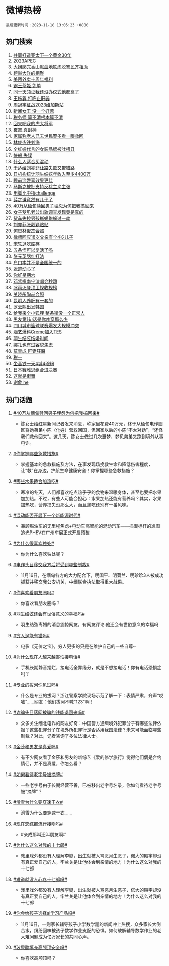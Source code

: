 # 微博热榜

`最后更新时间：2023-11-18 13:05:23 +0800`

## 热门搜索

1. [共同打造亚太下一个黄金30年](https://m.weibo.cn/search?containerid=100103type%3D1%26t%3D10%26q%3D%23%E5%85%B1%E5%90%8C%E6%89%93%E9%80%A0%E4%BA%9A%E5%A4%AA%E4%B8%8B%E4%B8%80%E4%B8%AA%E9%BB%84%E9%87%9130%E5%B9%B4%23&stream_entry_id=51&isnewpage=1&extparam=seat%3D1%26dgr%3D0%26cate%3D10103%26filter_type%3Drealtimehot%26pos%3D0%26q%3D%2523%25E5%2585%25B1%25E5%2590%258C%25E6%2589%2593%25E9%2580%25A0%25E4%25BA%259A%25E5%25A4%25AA%25E4%25B8%258B%25E4%25B8%2580%25E4%25B8%25AA%25E9%25BB%2584%25E9%2587%259130%25E5%25B9%25B4%2523%26c_type%3D51%26stream_entry_id%3D51%26display_time%3D1700283922%26pre_seqid%3D1700283922255011444167)
1. [2023APEC](https://m.weibo.cn/search?containerid=100103type%3D1%26t%3D10%26q%3D%232023APEC%23&stream_entry_id=31&isnewpage=1&extparam=seat%3D1%26stream_entry_id%3D31%26pos%3D0%26dgr%3D0%26c_type%3D31%26flag%3D0%26realpos%3D1%26filter_type%3Drealtimehot%26lcate%3D5001%26q%3D%25232023APEC%2523%26band_rank%3D1%26cate%3D5001%26display_time%3D1700283922%26pre_seqid%3D1700283922255011444167)
1. [大姐爬完香山献血地铁虚脱警民齐相助](https://m.weibo.cn/search?containerid=100103type%3D1%26t%3D10%26q%3D%23%E5%A4%A7%E5%A7%90%E7%88%AC%E5%AE%8C%E9%A6%99%E5%B1%B1%E7%8C%AE%E8%A1%80%E5%9C%B0%E9%93%81%E8%99%9A%E8%84%B1%E8%AD%A6%E6%B0%91%E9%BD%90%E7%9B%B8%E5%8A%A9%23&stream_entry_id=31&isnewpage=1&extparam=seat%3D1%26stream_entry_id%3D31%26pos%3D1%26dgr%3D0%26c_type%3D31%26flag%3D32768%26realpos%3D2%26filter_type%3Drealtimehot%26lcate%3D5001%26q%3D%2523%25E5%25A4%25A7%25E5%25A7%2590%25E7%2588%25AC%25E5%25AE%258C%25E9%25A6%2599%25E5%25B1%25B1%25E7%258C%25AE%25E8%25A1%2580%25E5%259C%25B0%25E9%2593%2581%25E8%2599%259A%25E8%2584%25B1%25E8%25AD%25A6%25E6%25B0%2591%25E9%25BD%2590%25E7%259B%25B8%25E5%258A%25A9%2523%26band_rank%3D2%26cate%3D5001%26display_time%3D1700283922%26pre_seqid%3D1700283922255011444167)
1. [跨越大洋的相聚](https://m.weibo.cn/search?containerid=100103type%3D1%26t%3D10%26q%3D%23%E8%B7%A8%E8%B6%8A%E5%A4%A7%E6%B4%8B%E7%9A%84%E7%9B%B8%E8%81%9A%23&stream_entry_id=31&isnewpage=1&extparam=seat%3D1%26stream_entry_id%3D31%26pos%3D2%26dgr%3D0%26c_type%3D31%26flag%3D0%26realpos%3D3%26filter_type%3Drealtimehot%26lcate%3D5001%26q%3D%2523%25E8%25B7%25A8%25E8%25B6%258A%25E5%25A4%25A7%25E6%25B4%258B%25E7%259A%2584%25E7%259B%25B8%25E8%2581%259A%2523%26band_rank%3D3%26cate%3D5001%26display_time%3D1700283922%26pre_seqid%3D1700283922255011444167)
1. [美团外卖十周年福利](https://m.weibo.cn/search?containerid=100103type%3D1%26t%3D10%26q%3D%23%E7%BE%8E%E5%9B%A2%E5%A4%96%E5%8D%96%E5%8D%81%E5%91%A8%E5%B9%B4%E7%A6%8F%E5%88%A9%23&stream_entry_id=31&isnewpage=1&extparam=seat%3D1%26adid%3D211697%26stream_entry_id%3D31%26pos%3D3%26c_type%3D31%26topic_ad%3D1%26lcate%3D5001%26cate%3D5001%26filter_type%3Drealtimehot%26dgr%3D0%26q%3D%2523%25E7%25BE%258E%25E5%259B%25A2%25E5%25A4%2596%25E5%258D%2596%25E5%258D%2581%25E5%2591%25A8%25E5%25B9%25B4%25E7%25A6%258F%25E5%2588%25A9%2523%26is_ad_pos%3D1%26band_rank%3D4%26display_time%3D1700283922%26pre_seqid%3D1700283922255011444167)
1. [霸王茶姬 免单](https://m.weibo.cn/search?containerid=100103type%3D1%26t%3D10%26q%3D%E9%9C%B8%E7%8E%8B%E8%8C%B6%E5%A7%AC+%E5%85%8D%E5%8D%95&stream_entry_id=31&isnewpage=1&extparam=seat%3D1%26stream_entry_id%3D31%26pos%3D4%26dgr%3D0%26c_type%3D31%26flag%3D1%26realpos%3D4%26filter_type%3Drealtimehot%26lcate%3D5001%26q%3D%25E9%259C%25B8%25E7%258E%258B%25E8%258C%25B6%25E5%25A7%25AC%2520%25E5%2585%258D%25E5%258D%2595%26band_rank%3D4%26cate%3D5001%26display_time%3D1700283922%26pre_seqid%3D1700283922255011444167)
1. [同一天领证我还没办仪式他都离了](https://m.weibo.cn/search?containerid=100103type%3D1%26t%3D10%26q%3D%E5%90%8C%E4%B8%80%E5%A4%A9%E9%A2%86%E8%AF%81%E6%88%91%E8%BF%98%E6%B2%A1%E5%8A%9E%E4%BB%AA%E5%BC%8F%E4%BB%96%E9%83%BD%E7%A6%BB%E4%BA%86&stream_entry_id=31&isnewpage=1&extparam=seat%3D1%26stream_entry_id%3D31%26pos%3D5%26dgr%3D0%26c_type%3D31%26flag%3D2%26realpos%3D5%26filter_type%3Drealtimehot%26lcate%3D5001%26q%3D%25E5%2590%258C%25E4%25B8%2580%25E5%25A4%25A9%25E9%25A2%2586%25E8%25AF%2581%25E6%2588%2591%25E8%25BF%2598%25E6%25B2%25A1%25E5%258A%259E%25E4%25BB%25AA%25E5%25BC%258F%25E4%25BB%2596%25E9%2583%25BD%25E7%25A6%25BB%25E4%25BA%2586%26band_rank%3D5%26cate%3D5001%26display_time%3D1700283922%26pre_seqid%3D1700283922255011444167)
1. [王栎鑫 打呼止鼾器](https://m.weibo.cn/search?containerid=100103type%3D1%26t%3D10%26q%3D%E7%8E%8B%E6%A0%8E%E9%91%AB+%E6%89%93%E5%91%BC%E6%AD%A2%E9%BC%BE%E5%99%A8&stream_entry_id=31&isnewpage=1&extparam=seat%3D1%26stream_entry_id%3D31%26pos%3D6%26dgr%3D0%26c_type%3D31%26flag%3D1%26realpos%3D6%26filter_type%3Drealtimehot%26lcate%3D5001%26q%3D%25E7%258E%258B%25E6%25A0%258E%25E9%2591%25AB%2520%25E6%2589%2593%25E5%2591%25BC%25E6%25AD%25A2%25E9%25BC%25BE%25E5%2599%25A8%26band_rank%3D6%26cate%3D5001%26display_time%3D1700283922%26pre_seqid%3D1700283922255011444167)
1. [周冠宇征战2023维加斯站](https://m.weibo.cn/search?containerid=100103type%3D1%26t%3D10%26q%3D%23%E5%91%A8%E5%86%A0%E5%AE%87%E5%BE%81%E6%88%982023%E7%BB%B4%E5%8A%A0%E6%96%AF%E7%AB%99%23&stream_entry_id=31&isnewpage=1&extparam=seat%3D1%26adid%3D211949%26stream_entry_id%3D31%26pos%3D7%26c_type%3D31%26lcate%3D5001%26cate%3D5001%26filter_type%3Drealtimehot%26dgr%3D0%26q%3D%2523%25E5%2591%25A8%25E5%2586%25A0%25E5%25AE%2587%25E5%25BE%2581%25E6%2588%25982023%25E7%25BB%25B4%25E5%258A%25A0%25E6%2596%25AF%25E7%25AB%2599%2523%26is_ad_pos%3D1%26band_rank%3D7%26display_time%3D1700283922%26pre_seqid%3D1700283922255011444167)
1. [新闻女王 没一个好惹](https://m.weibo.cn/search?containerid=100103type%3D1%26t%3D10%26q%3D%E6%96%B0%E9%97%BB%E5%A5%B3%E7%8E%8B+%E6%B2%A1%E4%B8%80%E4%B8%AA%E5%A5%BD%E6%83%B9&stream_entry_id=31&isnewpage=1&extparam=seat%3D1%26stream_entry_id%3D31%26pos%3D8%26dgr%3D0%26c_type%3D31%26flag%3D1%26realpos%3D7%26filter_type%3Drealtimehot%26lcate%3D5001%26q%3D%25E6%2596%25B0%25E9%2597%25BB%25E5%25A5%25B3%25E7%258E%258B%2520%25E6%25B2%25A1%25E4%25B8%2580%25E4%25B8%25AA%25E5%25A5%25BD%25E6%2583%25B9%26band_rank%3D7%26cate%3D5001%26display_time%3D1700283922%26pre_seqid%3D1700283922255011444167)
1. [税务师 算不清根本算不清](https://m.weibo.cn/search?containerid=100103type%3D1%26t%3D10%26q%3D%E7%A8%8E%E5%8A%A1%E5%B8%88+%E7%AE%97%E4%B8%8D%E6%B8%85%E6%A0%B9%E6%9C%AC%E7%AE%97%E4%B8%8D%E6%B8%85&stream_entry_id=31&isnewpage=1&extparam=seat%3D1%26stream_entry_id%3D31%26pos%3D9%26dgr%3D0%26c_type%3D31%26flag%3D1%26realpos%3D8%26filter_type%3Drealtimehot%26lcate%3D5001%26q%3D%25E7%25A8%258E%25E5%258A%25A1%25E5%25B8%2588%2520%25E7%25AE%2597%25E4%25B8%258D%25E6%25B8%2585%25E6%25A0%25B9%25E6%259C%25AC%25E7%25AE%2597%25E4%25B8%258D%25E6%25B8%2585%26band_rank%3D8%26cate%3D5001%26display_time%3D1700283922%26pre_seqid%3D1700283922255011444167)
1. [回来吧我的虎大将军](https://m.weibo.cn/search?containerid=100103type%3D1%26t%3D10%26q%3D%E5%9B%9E%E6%9D%A5%E5%90%A7%E6%88%91%E7%9A%84%E8%99%8E%E5%A4%A7%E5%B0%86%E5%86%9B&stream_entry_id=31&isnewpage=1&extparam=seat%3D1%26stream_entry_id%3D31%26pos%3D10%26dgr%3D0%26c_type%3D31%26flag%3D1%26realpos%3D9%26filter_type%3Drealtimehot%26lcate%3D5001%26q%3D%25E5%259B%259E%25E6%259D%25A5%25E5%2590%25A7%25E6%2588%2591%25E7%259A%2584%25E8%2599%258E%25E5%25A4%25A7%25E5%25B0%2586%25E5%2586%259B%26band_rank%3D9%26cate%3D5001%26display_time%3D1700283922%26pre_seqid%3D1700283922255011444167)
1. [霉霉 真封神](https://m.weibo.cn/search?containerid=100103type%3D1%26t%3D10%26q%3D%E9%9C%89%E9%9C%89+%E7%9C%9F%E5%B0%81%E7%A5%9E&stream_entry_id=31&isnewpage=1&extparam=seat%3D1%26stream_entry_id%3D31%26pos%3D11%26dgr%3D0%26c_type%3D31%26flag%3D0%26realpos%3D10%26filter_type%3Drealtimehot%26lcate%3D5001%26q%3D%25E9%259C%2589%25E9%259C%2589%2520%25E7%259C%259F%25E5%25B0%2581%25E7%25A5%259E%26band_rank%3D10%26cate%3D5001%26display_time%3D1700283922%26pre_seqid%3D1700283922255011444167)
1. [家属称老人已去世民警多看一眼救回](https://m.weibo.cn/search?containerid=100103type%3D1%26t%3D10%26q%3D%23%E5%AE%B6%E5%B1%9E%E7%A7%B0%E8%80%81%E4%BA%BA%E5%B7%B2%E5%8E%BB%E4%B8%96%E6%B0%91%E8%AD%A6%E5%A4%9A%E7%9C%8B%E4%B8%80%E7%9C%BC%E6%95%91%E5%9B%9E%23&stream_entry_id=31&isnewpage=1&extparam=seat%3D1%26stream_entry_id%3D31%26pos%3D12%26dgr%3D0%26c_type%3D31%26flag%3D32768%26realpos%3D11%26filter_type%3Drealtimehot%26lcate%3D5001%26q%3D%2523%25E5%25AE%25B6%25E5%25B1%259E%25E7%25A7%25B0%25E8%2580%2581%25E4%25BA%25BA%25E5%25B7%25B2%25E5%258E%25BB%25E4%25B8%2596%25E6%25B0%2591%25E8%25AD%25A6%25E5%25A4%259A%25E7%259C%258B%25E4%25B8%2580%25E7%259C%25BC%25E6%2595%2591%25E5%259B%259E%2523%26band_rank%3D11%26cate%3D5001%26display_time%3D1700283922%26pre_seqid%3D1700283922255011444167)
1. [林俊杰铁刘海](https://m.weibo.cn/search?containerid=100103type%3D1%26t%3D10%26q%3D%E6%9E%97%E4%BF%8A%E6%9D%B0%E9%93%81%E5%88%98%E6%B5%B7&stream_entry_id=31&isnewpage=1&extparam=seat%3D1%26stream_entry_id%3D31%26pos%3D13%26dgr%3D0%26c_type%3D31%26flag%3D1%26realpos%3D12%26filter_type%3Drealtimehot%26lcate%3D5001%26q%3D%25E6%259E%2597%25E4%25BF%258A%25E6%259D%25B0%25E9%2593%2581%25E5%2588%2598%25E6%25B5%25B7%26band_rank%3D12%26cate%3D5001%26display_time%3D1700283922%26pre_seqid%3D1700283922255011444167)
1. [全红婵代言的女装品牌被吐槽丑](https://m.weibo.cn/search?containerid=100103type%3D1%26t%3D10%26q%3D%23%E5%85%A8%E7%BA%A2%E5%A9%B5%E4%BB%A3%E8%A8%80%E7%9A%84%E5%A5%B3%E8%A3%85%E5%93%81%E7%89%8C%E8%A2%AB%E5%90%90%E6%A7%BD%E4%B8%91%23&stream_entry_id=31&isnewpage=1&extparam=seat%3D1%26stream_entry_id%3D31%26pos%3D14%26dgr%3D0%26c_type%3D31%26flag%3D2%26realpos%3D13%26filter_type%3Drealtimehot%26lcate%3D5001%26q%3D%2523%25E5%2585%25A8%25E7%25BA%25A2%25E5%25A9%25B5%25E4%25BB%25A3%25E8%25A8%2580%25E7%259A%2584%25E5%25A5%25B3%25E8%25A3%2585%25E5%2593%2581%25E7%2589%258C%25E8%25A2%25AB%25E5%2590%2590%25E6%25A7%25BD%25E4%25B8%2591%2523%26band_rank%3D13%26cate%3D5001%26display_time%3D1700283922%26pre_seqid%3D1700283922255011444167)
1. [快船 失误](https://m.weibo.cn/search?containerid=100103type%3D1%26t%3D10%26q%3D%E5%BF%AB%E8%88%B9+%E5%A4%B1%E8%AF%AF&stream_entry_id=31&isnewpage=1&extparam=seat%3D1%26stream_entry_id%3D31%26pos%3D15%26dgr%3D0%26c_type%3D31%26flag%3D1%26realpos%3D14%26filter_type%3Drealtimehot%26lcate%3D5001%26q%3D%25E5%25BF%25AB%25E8%2588%25B9%2520%25E5%25A4%25B1%25E8%25AF%25AF%26band_rank%3D14%26cate%3D5001%26display_time%3D1700283922%26pre_seqid%3D1700283922255011444167)
1. [什么人适合买混动](https://m.weibo.cn/search?containerid=100103type%3D1%26t%3D10%26q%3D%23%E4%BB%80%E4%B9%88%E4%BA%BA%E9%80%82%E5%90%88%E4%B9%B0%E6%B7%B7%E5%8A%A8%23&stream_entry_id=31&isnewpage=1&extparam=seat%3D1%26adid%3D211967%26stream_entry_id%3D31%26pos%3D16%26dgr%3D0%26c_type%3D31%26flag%3D0%26realpos%3D15%26filter_type%3Drealtimehot%26lcate%3D5001%26q%3D%2523%25E4%25BB%2580%25E4%25B9%2588%25E4%25BA%25BA%25E9%2580%2582%25E5%2590%2588%25E4%25B9%25B0%25E6%25B7%25B7%25E5%258A%25A8%2523%26band_rank%3D15%26cate%3D5001%26display_time%3D1700283922%26pre_seqid%3D1700283922255011444167)
1. [于适给刘亦菲让路失败又带错路](https://m.weibo.cn/search?containerid=100103type%3D1%26t%3D10%26q%3D%23%E4%BA%8E%E9%80%82%E7%BB%99%E5%88%98%E4%BA%A6%E8%8F%B2%E8%AE%A9%E8%B7%AF%E5%A4%B1%E8%B4%A5%E5%8F%88%E5%B8%A6%E9%94%99%E8%B7%AF%23&stream_entry_id=31&isnewpage=1&extparam=seat%3D1%26stream_entry_id%3D31%26pos%3D17%26dgr%3D0%26c_type%3D31%26flag%3D0%26realpos%3D16%26filter_type%3Drealtimehot%26lcate%3D5001%26q%3D%2523%25E4%25BA%258E%25E9%2580%2582%25E7%25BB%2599%25E5%2588%2598%25E4%25BA%25A6%25E8%258F%25B2%25E8%25AE%25A9%25E8%25B7%25AF%25E5%25A4%25B1%25E8%25B4%25A5%25E5%258F%2588%25E5%25B8%25A6%25E9%2594%2599%25E8%25B7%25AF%2523%26band_rank%3D16%26cate%3D5001%26display_time%3D1700283922%26pre_seqid%3D1700283922255011444167)
1. [日机构统计羽生结弦年收入至少4400万](https://m.weibo.cn/search?containerid=100103type%3D1%26t%3D10%26q%3D%23%E6%97%A5%E6%9C%BA%E6%9E%84%E7%BB%9F%E8%AE%A1%E7%BE%BD%E7%94%9F%E7%BB%93%E5%BC%A6%E5%B9%B4%E6%94%B6%E5%85%A5%E8%87%B3%E5%B0%914400%E4%B8%87%23&stream_entry_id=31&isnewpage=1&extparam=seat%3D1%26stream_entry_id%3D31%26pos%3D18%26dgr%3D0%26c_type%3D31%26flag%3D0%26realpos%3D17%26filter_type%3Drealtimehot%26lcate%3D5001%26q%3D%2523%25E6%2597%25A5%25E6%259C%25BA%25E6%259E%2584%25E7%25BB%259F%25E8%25AE%25A1%25E7%25BE%25BD%25E7%2594%259F%25E7%25BB%2593%25E5%25BC%25A6%25E5%25B9%25B4%25E6%2594%25B6%25E5%2585%25A5%25E8%2587%25B3%25E5%25B0%25914400%25E4%25B8%2587%2523%26band_rank%3D17%26cate%3D5001%26display_time%3D1700283922%26pre_seqid%3D1700283922255011444167)
1. [睡前涂唇膏效果更佳](https://m.weibo.cn/search?containerid=100103type%3D1%26t%3D10%26q%3D%23%E7%9D%A1%E5%89%8D%E6%B6%82%E5%94%87%E8%86%8F%E6%95%88%E6%9E%9C%E6%9B%B4%E4%BD%B3%23&stream_entry_id=31&isnewpage=1&extparam=seat%3D1%26stream_entry_id%3D31%26pos%3D19%26dgr%3D0%26c_type%3D31%26flag%3D0%26realpos%3D18%26filter_type%3Drealtimehot%26lcate%3D5001%26q%3D%2523%25E7%259D%25A1%25E5%2589%258D%25E6%25B6%2582%25E5%2594%2587%25E8%2586%258F%25E6%2595%2588%25E6%259E%259C%25E6%259B%25B4%25E4%25BD%25B3%2523%26band_rank%3D18%26cate%3D5001%26display_time%3D1700283922%26pre_seqid%3D1700283922255011444167)
1. [马斯克被批支持反犹主义主张](https://m.weibo.cn/search?containerid=100103type%3D1%26t%3D10%26q%3D%23%E9%A9%AC%E6%96%AF%E5%85%8B%E8%A2%AB%E6%89%B9%E6%94%AF%E6%8C%81%E5%8F%8D%E7%8A%B9%E4%B8%BB%E4%B9%89%E4%B8%BB%E5%BC%A0%23&stream_entry_id=31&isnewpage=1&extparam=seat%3D1%26stream_entry_id%3D31%26pos%3D20%26dgr%3D0%26c_type%3D31%26flag%3D1%26realpos%3D19%26filter_type%3Drealtimehot%26lcate%3D5001%26q%3D%2523%25E9%25A9%25AC%25E6%2596%25AF%25E5%2585%258B%25E8%25A2%25AB%25E6%2589%25B9%25E6%2594%25AF%25E6%258C%2581%25E5%258F%258D%25E7%258A%25B9%25E4%25B8%25BB%25E4%25B9%2589%25E4%25B8%25BB%25E5%25BC%25A0%2523%26band_rank%3D19%26cate%3D5001%26display_time%3D1700283922%26pre_seqid%3D1700283922255011444167)
1. [用脚比中指challenge](https://m.weibo.cn/search?containerid=100103type%3D1%26t%3D10%26q%3D%E7%94%A8%E8%84%9A%E6%AF%94%E4%B8%AD%E6%8C%87challenge&stream_entry_id=31&isnewpage=1&extparam=seat%3D1%26stream_entry_id%3D31%26pos%3D21%26dgr%3D0%26c_type%3D31%26flag%3D0%26realpos%3D20%26filter_type%3Drealtimehot%26lcate%3D5001%26q%3D%25E7%2594%25A8%25E8%2584%259A%25E6%25AF%2594%25E4%25B8%25AD%25E6%258C%2587challenge%26band_rank%3D20%26cate%3D5001%26display_time%3D1700283922%26pre_seqid%3D1700283922255011444167)
1. [薛之谦竟然有儿子了](https://m.weibo.cn/search?containerid=100103type%3D1%26t%3D10%26q%3D%E8%96%9B%E4%B9%8B%E8%B0%A6%E7%AB%9F%E7%84%B6%E6%9C%89%E5%84%BF%E5%AD%90%E4%BA%86&stream_entry_id=31&isnewpage=1&extparam=seat%3D1%26stream_entry_id%3D31%26pos%3D22%26dgr%3D0%26c_type%3D31%26flag%3D2%26realpos%3D21%26filter_type%3Drealtimehot%26lcate%3D5001%26q%3D%25E8%2596%259B%25E4%25B9%258B%25E8%25B0%25A6%25E7%25AB%259F%25E7%2584%25B6%25E6%259C%2589%25E5%2584%25BF%25E5%25AD%2590%25E4%25BA%2586%26band_rank%3D21%26cate%3D5001%26display_time%3D1700283922%26pre_seqid%3D1700283922255011444167)
1. [40万从缅甸赎回男子埋怨为何把我搞回来](https://m.weibo.cn/search?containerid=100103type%3D1%26t%3D10%26q%3D%2340%E4%B8%87%E4%BB%8E%E7%BC%85%E7%94%B8%E8%B5%8E%E5%9B%9E%E7%94%B7%E5%AD%90%E5%9F%8B%E6%80%A8%E4%B8%BA%E4%BD%95%E6%8A%8A%E6%88%91%E6%90%9E%E5%9B%9E%E6%9D%A5%23&stream_entry_id=31&isnewpage=1&extparam=seat%3D1%26stream_entry_id%3D31%26pos%3D23%26dgr%3D0%26c_type%3D31%26flag%3D0%26realpos%3D22%26filter_type%3Drealtimehot%26lcate%3D5001%26q%3D%252340%25E4%25B8%2587%25E4%25BB%258E%25E7%25BC%2585%25E7%2594%25B8%25E8%25B5%258E%25E5%259B%259E%25E7%2594%25B7%25E5%25AD%2590%25E5%259F%258B%25E6%2580%25A8%25E4%25B8%25BA%25E4%25BD%2595%25E6%258A%258A%25E6%2588%2591%25E6%2590%259E%25E5%259B%259E%25E6%259D%25A5%2523%26band_rank%3D22%26cate%3D5001%26display_time%3D1700283922%26pre_seqid%3D1700283922255011444167)
1. [女子梦见老公出轨调查发现竟是真的](https://m.weibo.cn/search?containerid=100103type%3D1%26t%3D10%26q%3D%23%E5%A5%B3%E5%AD%90%E6%A2%A6%E8%A7%81%E8%80%81%E5%85%AC%E5%87%BA%E8%BD%A8%E8%B0%83%E6%9F%A5%E5%8F%91%E7%8E%B0%E7%AB%9F%E6%98%AF%E7%9C%9F%E7%9A%84%23&stream_entry_id=31&isnewpage=1&extparam=seat%3D1%26stream_entry_id%3D31%26pos%3D24%26dgr%3D0%26c_type%3D31%26flag%3D0%26realpos%3D23%26filter_type%3Drealtimehot%26lcate%3D5001%26q%3D%2523%25E5%25A5%25B3%25E5%25AD%2590%25E6%25A2%25A6%25E8%25A7%2581%25E8%2580%2581%25E5%2585%25AC%25E5%2587%25BA%25E8%25BD%25A8%25E8%25B0%2583%25E6%259F%25A5%25E5%258F%2591%25E7%258E%25B0%25E7%25AB%259F%25E6%2598%25AF%25E7%259C%259F%25E7%259A%2584%2523%26band_rank%3D23%26cate%3D5001%26display_time%3D1700283922%26pre_seqid%3D1700283922255011444167)
1. [货车失控男孩蜥蜴跑躲过一劫](https://m.weibo.cn/search?containerid=100103type%3D1%26t%3D10%26q%3D%23%E8%B4%A7%E8%BD%A6%E5%A4%B1%E6%8E%A7%E7%94%B7%E5%AD%A9%E8%9C%A5%E8%9C%B4%E8%B7%91%E8%BA%B2%E8%BF%87%E4%B8%80%E5%8A%AB%23&stream_entry_id=31&isnewpage=1&extparam=seat%3D1%26stream_entry_id%3D31%26pos%3D25%26dgr%3D0%26c_type%3D31%26flag%3D0%26realpos%3D24%26filter_type%3Drealtimehot%26lcate%3D5001%26q%3D%2523%25E8%25B4%25A7%25E8%25BD%25A6%25E5%25A4%25B1%25E6%258E%25A7%25E7%2594%25B7%25E5%25AD%25A9%25E8%259C%25A5%25E8%259C%25B4%25E8%25B7%2591%25E8%25BA%25B2%25E8%25BF%2587%25E4%25B8%2580%25E5%258A%25AB%2523%26band_rank%3D24%26cate%3D5001%26display_time%3D1700283922%26pre_seqid%3D1700283922255011444167)
1. [刘亦菲张靓颖贴贴](https://m.weibo.cn/search?containerid=100103type%3D1%26t%3D10%26q%3D%23%E5%88%98%E4%BA%A6%E8%8F%B2%E5%BC%A0%E9%9D%93%E9%A2%96%E8%B4%B4%E8%B4%B4%23&stream_entry_id=31&isnewpage=1&extparam=seat%3D1%26stream_entry_id%3D31%26pos%3D26%26dgr%3D0%26c_type%3D31%26flag%3D1%26realpos%3D25%26filter_type%3Drealtimehot%26lcate%3D5001%26q%3D%2523%25E5%2588%2598%25E4%25BA%25A6%25E8%258F%25B2%25E5%25BC%25A0%25E9%259D%2593%25E9%25A2%2596%25E8%25B4%25B4%25E8%25B4%25B4%2523%26band_rank%3D25%26cate%3D5001%26display_time%3D1700283922%26pre_seqid%3D1700283922255011444167)
1. [何炅林俊杰合照](https://m.weibo.cn/search?containerid=100103type%3D1%26t%3D10%26q%3D%23%E4%BD%95%E7%82%85%E6%9E%97%E4%BF%8A%E6%9D%B0%E5%90%88%E7%85%A7%23&stream_entry_id=31&isnewpage=1&extparam=seat%3D1%26stream_entry_id%3D31%26pos%3D27%26dgr%3D0%26c_type%3D31%26flag%3D1%26realpos%3D26%26filter_type%3Drealtimehot%26lcate%3D5001%26q%3D%2523%25E4%25BD%2595%25E7%2582%2585%25E6%259E%2597%25E4%25BF%258A%25E6%259D%25B0%25E5%2590%2588%25E7%2585%25A7%2523%26band_rank%3D26%26cate%3D5001%26display_time%3D1700283922%26pre_seqid%3D1700283922255011444167)
1. [律师回应18岁父亲有个4岁儿子](https://m.weibo.cn/search?containerid=100103type%3D1%26t%3D10%26q%3D%23%E5%BE%8B%E5%B8%88%E5%9B%9E%E5%BA%9418%E5%B2%81%E7%88%B6%E4%BA%B2%E6%9C%89%E4%B8%AA4%E5%B2%81%E5%84%BF%E5%AD%90%23&stream_entry_id=31&isnewpage=1&extparam=seat%3D1%26stream_entry_id%3D31%26pos%3D28%26dgr%3D0%26c_type%3D31%26flag%3D1%26realpos%3D27%26filter_type%3Drealtimehot%26lcate%3D5001%26q%3D%2523%25E5%25BE%258B%25E5%25B8%2588%25E5%259B%259E%25E5%25BA%259418%25E5%25B2%2581%25E7%2588%25B6%25E4%25BA%25B2%25E6%259C%2589%25E4%25B8%25AA4%25E5%25B2%2581%25E5%2584%25BF%25E5%25AD%2590%2523%26band_rank%3D27%26cate%3D5001%26display_time%3D1700283922%26pre_seqid%3D1700283922255011444167)
1. [宋轶逛吃库存](https://m.weibo.cn/search?containerid=100103type%3D1%26t%3D10%26q%3D%E5%AE%8B%E8%BD%B6%E9%80%9B%E5%90%83%E5%BA%93%E5%AD%98&stream_entry_id=31&isnewpage=1&extparam=seat%3D1%26stream_entry_id%3D31%26pos%3D29%26dgr%3D0%26c_type%3D31%26flag%3D1%26realpos%3D28%26filter_type%3Drealtimehot%26lcate%3D5001%26q%3D%25E5%25AE%258B%25E8%25BD%25B6%25E9%2580%259B%25E5%2590%2583%25E5%25BA%2593%25E5%25AD%2598%26band_rank%3D28%26cate%3D5001%26display_time%3D1700283922%26pre_seqid%3D1700283922255011444167)
1. [五条悟可以复活了吗](https://m.weibo.cn/search?containerid=100103type%3D1%26t%3D10%26q%3D%E4%BA%94%E6%9D%A1%E6%82%9F%E5%8F%AF%E4%BB%A5%E5%A4%8D%E6%B4%BB%E4%BA%86%E5%90%97&stream_entry_id=31&isnewpage=1&extparam=seat%3D1%26stream_entry_id%3D31%26pos%3D30%26dgr%3D0%26c_type%3D31%26flag%3D0%26realpos%3D29%26filter_type%3Drealtimehot%26lcate%3D5001%26q%3D%25E4%25BA%2594%25E6%259D%25A1%25E6%2582%259F%25E5%258F%25AF%25E4%25BB%25A5%25E5%25A4%258D%25E6%25B4%25BB%25E4%25BA%2586%25E5%2590%2597%26band_rank%3D29%26cate%3D5001%26display_time%3D1700283922%26pre_seqid%3D1700283922255011444167)
1. [张元英腮红打法](https://m.weibo.cn/search?containerid=100103type%3D1%26t%3D10%26q%3D%E5%BC%A0%E5%85%83%E8%8B%B1%E8%85%AE%E7%BA%A2%E6%89%93%E6%B3%95&stream_entry_id=31&isnewpage=1&extparam=seat%3D1%26stream_entry_id%3D31%26pos%3D31%26dgr%3D0%26c_type%3D31%26flag%3D1%26realpos%3D30%26filter_type%3Drealtimehot%26lcate%3D5001%26q%3D%25E5%25BC%25A0%25E5%2585%2583%25E8%258B%25B1%25E8%2585%25AE%25E7%25BA%25A2%25E6%2589%2593%25E6%25B3%2595%26band_rank%3D30%26cate%3D5001%26display_time%3D1700283922%26pre_seqid%3D1700283922255011444167)
1. [户口本并不是全国统一的](https://m.weibo.cn/search?containerid=100103type%3D1%26t%3D10%26q%3D%E6%88%B7%E5%8F%A3%E6%9C%AC%E5%B9%B6%E4%B8%8D%E6%98%AF%E5%85%A8%E5%9B%BD%E7%BB%9F%E4%B8%80%E7%9A%84&stream_entry_id=31&isnewpage=1&extparam=seat%3D1%26stream_entry_id%3D31%26pos%3D32%26dgr%3D0%26c_type%3D31%26flag%3D1%26realpos%3D31%26filter_type%3Drealtimehot%26lcate%3D5001%26q%3D%25E6%2588%25B7%25E5%258F%25A3%25E6%259C%25AC%25E5%25B9%25B6%25E4%25B8%258D%25E6%2598%25AF%25E5%2585%25A8%25E5%259B%25BD%25E7%25BB%259F%25E4%25B8%2580%25E7%259A%2584%26band_rank%3D31%26cate%3D5001%26display_time%3D1700283922%26pre_seqid%3D1700283922255011444167)
1. [张遮动心了](https://m.weibo.cn/search?containerid=100103type%3D1%26t%3D10%26q%3D%23%E5%BC%A0%E9%81%AE%E5%8A%A8%E5%BF%83%E4%BA%86%23&stream_entry_id=31&isnewpage=1&extparam=seat%3D1%26stream_entry_id%3D31%26pos%3D33%26dgr%3D0%26c_type%3D31%26flag%3D1%26realpos%3D32%26filter_type%3Drealtimehot%26lcate%3D5001%26q%3D%2523%25E5%25BC%25A0%25E9%2581%25AE%25E5%258A%25A8%25E5%25BF%2583%25E4%25BA%2586%2523%26band_rank%3D32%26cate%3D5001%26display_time%3D1700283922%26pre_seqid%3D1700283922255011444167)
1. [你好星期六](https://m.weibo.cn/search?containerid=100103type%3D1%26t%3D10%26q%3D%E4%BD%A0%E5%A5%BD%E6%98%9F%E6%9C%9F%E5%85%AD&stream_entry_id=31&isnewpage=1&extparam=seat%3D1%26stream_entry_id%3D31%26pos%3D34%26dgr%3D0%26c_type%3D31%26flag%3D0%26realpos%3D33%26filter_type%3Drealtimehot%26lcate%3D5001%26q%3D%25E4%25BD%25A0%25E5%25A5%25BD%25E6%2598%259F%25E6%259C%259F%25E5%2585%25AD%26band_rank%3D33%26cate%3D5001%26display_time%3D1700283922%26pre_seqid%3D1700283922255011444167)
1. [邓紫棋南宁演唱会秒罄](https://m.weibo.cn/search?containerid=100103type%3D1%26t%3D10%26q%3D%23%E9%82%93%E7%B4%AB%E6%A3%8B%E5%8D%97%E5%AE%81%E6%BC%94%E5%94%B1%E4%BC%9A%E7%A7%92%E7%BD%84%23&stream_entry_id=31&isnewpage=1&extparam=seat%3D1%26stream_entry_id%3D31%26pos%3D35%26dgr%3D0%26c_type%3D31%26flag%3D1%26realpos%3D34%26filter_type%3Drealtimehot%26lcate%3D5001%26q%3D%2523%25E9%2582%2593%25E7%25B4%25AB%25E6%25A3%258B%25E5%258D%2597%25E5%25AE%2581%25E6%25BC%2594%25E5%2594%25B1%25E4%25BC%259A%25E7%25A7%2592%25E7%25BD%2584%2523%26band_rank%3D34%26cate%3D5001%26display_time%3D1700283922%26pre_seqid%3D1700283922255011444167)
1. [冰雨火登顶卫视收视榜](https://m.weibo.cn/search?containerid=100103type%3D1%26t%3D10%26q%3D%23%E5%86%B0%E9%9B%A8%E7%81%AB%E7%99%BB%E9%A1%B6%E5%8D%AB%E8%A7%86%E6%94%B6%E8%A7%86%E6%A6%9C%23&stream_entry_id=31&isnewpage=1&extparam=seat%3D1%26stream_entry_id%3D31%26pos%3D36%26dgr%3D0%26c_type%3D31%26flag%3D1%26realpos%3D35%26filter_type%3Drealtimehot%26lcate%3D5001%26q%3D%2523%25E5%2586%25B0%25E9%259B%25A8%25E7%2581%25AB%25E7%2599%25BB%25E9%25A1%25B6%25E5%258D%25AB%25E8%25A7%2586%25E6%2594%25B6%25E8%25A7%2586%25E6%25A6%259C%2523%26band_rank%3D35%26cate%3D5001%26display_time%3D1700283922%26pre_seqid%3D1700283922255011444167)
1. [关晓彤陶喆合照](https://m.weibo.cn/search?containerid=100103type%3D1%26t%3D10%26q%3D%23%E5%85%B3%E6%99%93%E5%BD%A4%E9%99%B6%E5%96%86%E5%90%88%E7%85%A7%23&stream_entry_id=31&isnewpage=1&extparam=seat%3D1%26stream_entry_id%3D31%26pos%3D37%26dgr%3D0%26c_type%3D31%26flag%3D0%26realpos%3D36%26filter_type%3Drealtimehot%26lcate%3D5001%26q%3D%2523%25E5%2585%25B3%25E6%2599%2593%25E5%25BD%25A4%25E9%2599%25B6%25E5%2596%2586%25E5%2590%2588%25E7%2585%25A7%2523%26band_rank%3D36%26cate%3D5001%26display_time%3D1700283922%26pre_seqid%3D1700283922255011444167)
1. [昆明人养肝有一套的](https://m.weibo.cn/search?containerid=100103type%3D1%26t%3D10%26q%3D%23%E6%98%86%E6%98%8E%E4%BA%BA%E5%85%BB%E8%82%9D%E6%9C%89%E4%B8%80%E5%A5%97%E7%9A%84%23&stream_entry_id=31&isnewpage=1&extparam=seat%3D1%26stream_entry_id%3D31%26pos%3D38%26dgr%3D0%26c_type%3D31%26flag%3D1%26realpos%3D37%26filter_type%3Drealtimehot%26lcate%3D5001%26q%3D%2523%25E6%2598%2586%25E6%2598%258E%25E4%25BA%25BA%25E5%2585%25BB%25E8%2582%259D%25E6%259C%2589%25E4%25B8%2580%25E5%25A5%2597%25E7%259A%2584%2523%26band_rank%3D37%26cate%3D5001%26display_time%3D1700283922%26pre_seqid%3D1700283922255011444167)
1. [罗云熙出发韩国](https://m.weibo.cn/search?containerid=100103type%3D1%26t%3D10%26q%3D%23%E7%BD%97%E4%BA%91%E7%86%99%E5%87%BA%E5%8F%91%E9%9F%A9%E5%9B%BD%23&stream_entry_id=31&isnewpage=1&extparam=seat%3D1%26stream_entry_id%3D31%26pos%3D39%26dgr%3D0%26c_type%3D31%26flag%3D0%26realpos%3D38%26filter_type%3Drealtimehot%26lcate%3D5001%26q%3D%2523%25E7%25BD%2597%25E4%25BA%2591%25E7%2586%2599%25E5%2587%25BA%25E5%258F%2591%25E9%259F%25A9%25E5%259B%25BD%2523%26band_rank%3D38%26cate%3D5001%26display_time%3D1700283922%26pre_seqid%3D1700283922255011444167)
1. [给我来个小狐狸 整条街没一个正常人](https://m.weibo.cn/search?containerid=100103type%3D1%26t%3D10%26q%3D%E7%BB%99%E6%88%91%E6%9D%A5%E4%B8%AA%E5%B0%8F%E7%8B%90%E7%8B%B8+%E6%95%B4%E6%9D%A1%E8%A1%97%E6%B2%A1%E4%B8%80%E4%B8%AA%E6%AD%A3%E5%B8%B8%E4%BA%BA&stream_entry_id=31&isnewpage=1&extparam=seat%3D1%26stream_entry_id%3D31%26pos%3D40%26dgr%3D0%26c_type%3D31%26flag%3D1%26realpos%3D39%26filter_type%3Drealtimehot%26lcate%3D5001%26q%3D%25E7%25BB%2599%25E6%2588%2591%25E6%259D%25A5%25E4%25B8%25AA%25E5%25B0%258F%25E7%258B%2590%25E7%258B%25B8%2520%25E6%2595%25B4%25E6%259D%25A1%25E8%25A1%2597%25E6%25B2%25A1%25E4%25B8%2580%25E4%25B8%25AA%25E6%25AD%25A3%25E5%25B8%25B8%25E4%25BA%25BA%26band_rank%3D39%26cate%3D5001%26display_time%3D1700283922%26pre_seqid%3D1700283922255011444167)
1. [男友第1句话是你咋穿那么少](https://m.weibo.cn/search?containerid=100103type%3D1%26t%3D10%26q%3D%23%E7%94%B7%E5%8F%8B%E7%AC%AC1%E5%8F%A5%E8%AF%9D%E6%98%AF%E4%BD%A0%E5%92%8B%E7%A9%BF%E9%82%A3%E4%B9%88%E5%B0%91%23&stream_entry_id=31&isnewpage=1&extparam=seat%3D1%26stream_entry_id%3D31%26pos%3D41%26dgr%3D0%26c_type%3D31%26flag%3D32768%26realpos%3D40%26filter_type%3Drealtimehot%26lcate%3D5001%26q%3D%2523%25E7%2594%25B7%25E5%258F%258B%25E7%25AC%25AC1%25E5%258F%25A5%25E8%25AF%259D%25E6%2598%25AF%25E4%25BD%25A0%25E5%2592%258B%25E7%25A9%25BF%25E9%2582%25A3%25E4%25B9%2588%25E5%25B0%2591%2523%26band_rank%3D40%26cate%3D5001%26display_time%3D1700283922%26pre_seqid%3D1700283922255011444167)
1. [四川城市篮球联赛爆发大规模冲突](https://m.weibo.cn/search?containerid=100103type%3D1%26t%3D10%26q%3D%23%E5%9B%9B%E5%B7%9D%E5%9F%8E%E5%B8%82%E7%AF%AE%E7%90%83%E8%81%94%E8%B5%9B%E7%88%86%E5%8F%91%E5%A4%A7%E8%A7%84%E6%A8%A1%E5%86%B2%E7%AA%81%23&stream_entry_id=31&isnewpage=1&extparam=seat%3D1%26stream_entry_id%3D31%26pos%3D42%26dgr%3D0%26c_type%3D31%26flag%3D1%26realpos%3D41%26filter_type%3Drealtimehot%26lcate%3D5001%26q%3D%2523%25E5%259B%259B%25E5%25B7%259D%25E5%259F%258E%25E5%25B8%2582%25E7%25AF%25AE%25E7%2590%2583%25E8%2581%2594%25E8%25B5%259B%25E7%2588%2586%25E5%258F%2591%25E5%25A4%25A7%25E8%25A7%2584%25E6%25A8%25A1%25E5%2586%25B2%25E7%25AA%2581%2523%26band_rank%3D41%26cate%3D5001%26display_time%3D1700283922%26pre_seqid%3D1700283922255011444167)
1. [涵艺爆料Creme加入TES](https://m.weibo.cn/search?containerid=100103type%3D1%26t%3D10%26q%3D%23%E6%B6%B5%E8%89%BA%E7%88%86%E6%96%99Creme%E5%8A%A0%E5%85%A5TES%23&stream_entry_id=31&isnewpage=1&extparam=seat%3D1%26stream_entry_id%3D31%26pos%3D43%26dgr%3D0%26c_type%3D31%26flag%3D1%26realpos%3D42%26filter_type%3Drealtimehot%26lcate%3D5001%26q%3D%2523%25E6%25B6%25B5%25E8%2589%25BA%25E7%2588%2586%25E6%2596%2599Creme%25E5%258A%25A0%25E5%2585%25A5TES%2523%26band_rank%3D42%26cate%3D5001%26display_time%3D1700283922%26pre_seqid%3D1700283922255011444167)
1. [羽生结弦结婚时间](https://m.weibo.cn/search?containerid=100103type%3D1%26t%3D10%26q%3D%E7%BE%BD%E7%94%9F%E7%BB%93%E5%BC%A6%E7%BB%93%E5%A9%9A%E6%97%B6%E9%97%B4&stream_entry_id=31&isnewpage=1&extparam=seat%3D1%26stream_entry_id%3D31%26pos%3D44%26dgr%3D0%26c_type%3D31%26flag%3D0%26realpos%3D43%26filter_type%3Drealtimehot%26lcate%3D5001%26q%3D%25E7%25BE%25BD%25E7%2594%259F%25E7%25BB%2593%25E5%25BC%25A6%25E7%25BB%2593%25E5%25A9%259A%25E6%2597%25B6%25E9%2597%25B4%26band_rank%3D43%26cate%3D5001%26display_time%3D1700283922%26pre_seqid%3D1700283922255011444167)
1. [娜扎也有过容貌焦虑](https://m.weibo.cn/search?containerid=100103type%3D1%26t%3D10%26q%3D%23%E5%A8%9C%E6%89%8E%E4%B9%9F%E6%9C%89%E8%BF%87%E5%AE%B9%E8%B2%8C%E7%84%A6%E8%99%91%23&stream_entry_id=31&isnewpage=1&extparam=seat%3D1%26stream_entry_id%3D31%26pos%3D45%26dgr%3D0%26c_type%3D31%26flag%3D1%26realpos%3D44%26filter_type%3Drealtimehot%26lcate%3D5001%26q%3D%2523%25E5%25A8%259C%25E6%2589%258E%25E4%25B9%259F%25E6%259C%2589%25E8%25BF%2587%25E5%25AE%25B9%25E8%25B2%258C%25E7%2584%25A6%25E8%2599%2591%2523%26band_rank%3D44%26cate%3D5001%26display_time%3D1700283922%26pre_seqid%3D1700283922255011444167)
1. [莫青成 盯妻狂魔](https://m.weibo.cn/search?containerid=100103type%3D1%26t%3D10%26q%3D%E8%8E%AB%E9%9D%92%E6%88%90+%E7%9B%AF%E5%A6%BB%E7%8B%82%E9%AD%94&stream_entry_id=31&isnewpage=1&extparam=seat%3D1%26stream_entry_id%3D31%26pos%3D46%26dgr%3D0%26c_type%3D31%26flag%3D1%26realpos%3D45%26filter_type%3Drealtimehot%26lcate%3D5001%26q%3D%25E8%258E%25AB%25E9%259D%2592%25E6%2588%2590%2520%25E7%259B%25AF%25E5%25A6%25BB%25E7%258B%2582%25E9%25AD%2594%26band_rank%3D45%26cate%3D5001%26display_time%3D1700283922%26pre_seqid%3D1700283922255011444167)
1. [税一](https://m.weibo.cn/search?containerid=100103type%3D1%26t%3D10%26q%3D%E7%A8%8E%E4%B8%80&stream_entry_id=31&isnewpage=1&extparam=seat%3D1%26stream_entry_id%3D31%26pos%3D47%26dgr%3D0%26c_type%3D31%26flag%3D1%26realpos%3D46%26filter_type%3Drealtimehot%26lcate%3D5001%26q%3D%25E7%25A8%258E%25E4%25B8%2580%26band_rank%3D46%26cate%3D5001%26display_time%3D1700283922%26pre_seqid%3D1700283922255011444167)
1. [坐高铁一天4城4碗粉](https://m.weibo.cn/search?containerid=100103type%3D1%26t%3D10%26q%3D%23%E5%9D%90%E9%AB%98%E9%93%81%E4%B8%80%E5%A4%A94%E5%9F%8E4%E7%A2%97%E7%B2%89%23&stream_entry_id=31&isnewpage=1&extparam=seat%3D1%26stream_entry_id%3D31%26pos%3D48%26dgr%3D0%26c_type%3D31%26flag%3D1%26realpos%3D47%26filter_type%3Drealtimehot%26lcate%3D5001%26q%3D%2523%25E5%259D%2590%25E9%25AB%2598%25E9%2593%2581%25E4%25B8%2580%25E5%25A4%25A94%25E5%259F%258E4%25E7%25A2%2597%25E7%25B2%2589%2523%26band_rank%3D47%26cate%3D5001%26display_time%3D1700283922%26pre_seqid%3D1700283922255011444167)
1. [日本赛雅思组合进决赛](https://m.weibo.cn/search?containerid=100103type%3D1%26t%3D10%26q%3D%23%E6%97%A5%E6%9C%AC%E8%B5%9B%E9%9B%85%E6%80%9D%E7%BB%84%E5%90%88%E8%BF%9B%E5%86%B3%E8%B5%9B%23&stream_entry_id=31&isnewpage=1&extparam=seat%3D1%26stream_entry_id%3D31%26pos%3D49%26dgr%3D0%26c_type%3D31%26flag%3D1%26realpos%3D48%26filter_type%3Drealtimehot%26lcate%3D5001%26q%3D%2523%25E6%2597%25A5%25E6%259C%25AC%25E8%25B5%259B%25E9%259B%2585%25E6%2580%259D%25E7%25BB%2584%25E5%2590%2588%25E8%25BF%259B%25E5%2586%25B3%25E8%25B5%259B%2523%26band_rank%3D48%26cate%3D5001%26display_time%3D1700283922%26pre_seqid%3D1700283922255011444167)
1. [这就是街舞](https://m.weibo.cn/search?containerid=100103type%3D1%26t%3D10%26q%3D%E8%BF%99%E5%B0%B1%E6%98%AF%E8%A1%97%E8%88%9E&stream_entry_id=31&isnewpage=1&extparam=seat%3D1%26stream_entry_id%3D31%26pos%3D50%26dgr%3D0%26c_type%3D31%26flag%3D1%26realpos%3D49%26filter_type%3Drealtimehot%26lcate%3D5001%26q%3D%25E8%25BF%2599%25E5%25B0%25B1%25E6%2598%25AF%25E8%25A1%2597%25E8%2588%259E%26band_rank%3D49%26cate%3D5001%26display_time%3D1700283922%26pre_seqid%3D1700283922255011444167)
1. [谢危 he](https://m.weibo.cn/search?containerid=100103type%3D1%26t%3D10%26q%3D%E8%B0%A2%E5%8D%B1+he&stream_entry_id=31&isnewpage=1&extparam=seat%3D1%26stream_entry_id%3D31%26pos%3D51%26dgr%3D0%26c_type%3D31%26flag%3D0%26realpos%3D50%26filter_type%3Drealtimehot%26lcate%3D5001%26q%3D%25E8%25B0%25A2%25E5%258D%25B1%2520he%26band_rank%3D50%26cate%3D5001%26display_time%3D1700283922%26pre_seqid%3D1700283922255011444167)

## 热门话题

1. [#40万从缅甸赎回男子埋怨为何把我搞回来#](https://m.weibo.cn/search?containerid=231522type%3D1%26t%3D10%26q%3D%2340%E4%B8%87%E4%BB%8E%E7%BC%85%E7%94%B8%E8%B5%8E%E5%9B%9E%E7%94%B7%E5%AD%90%E5%9F%8B%E6%80%A8%E4%B8%BA%E4%BD%95%E6%8A%8A%E6%88%91%E6%90%9E%E5%9B%9E%E6%9D%A5%23&stream_entry_id=128&isnewpage=1&extparam=seat%3D1%26lcate%3D5004%26c_type%3D128%26pos%3D1-0-0%26cate%3D5004%26dgr%3D0%26unitid%3D1700272949157%26display_time%3D1700283923%26pre_seqid%3D170028392369801317904)
    - 陈女士给红星新闻记者发来消息，称家里花费40万元，终于从缅甸电诈园区将她弟弟小陈（化姓）营救回国，但回家以后的小陈“不太对劲”，“还怪我们救他回来”。这几天，陈女士做过几次噩梦，梦见弟弟又跑到境外从事电诈。

1. [#你掌握哪些急救措施#](https://m.weibo.cn/search?containerid=231522type%3D1%26t%3D10%26q%3D%23%E4%BD%A0%E6%8E%8C%E6%8F%A1%E5%93%AA%E4%BA%9B%E6%80%A5%E6%95%91%E6%8E%AA%E6%96%BD%23&stream_entry_id=128&isnewpage=1&extparam=seat%3D1%26lcate%3D5004%26c_type%3D128%26pos%3D1-0-1%26cate%3D5004%26dgr%3D0%26unitid%3D1700268150894%26display_time%3D1700283923%26pre_seqid%3D170028392369801317904)
    - 掌握基本的急救措施及方法，在事发现场挽救生命和降低伤害程度，让“救”在身边，护航生命健康安全！ ​你掌握哪些急救措施？

1. [#哪些水果适合加热吃#](https://m.weibo.cn/search?containerid=231522type%3D1%26t%3D10%26q%3D%23%E5%93%AA%E4%BA%9B%E6%B0%B4%E6%9E%9C%E9%80%82%E5%90%88%E5%8A%A0%E7%83%AD%E5%90%83%23&stream_entry_id=128&isnewpage=1&extparam=seat%3D1%26lcate%3D5004%26c_type%3D128%26pos%3D1-0-2%26cate%3D5004%26dgr%3D0%26unitid%3D1700270254832%26display_time%3D1700283923%26pre_seqid%3D170028392369801317904)
    - 寒冷的冬天，人们都喜欢吃点热乎乎的食物来温暖身体，甚至也要把水果加加热。不过，有些人可能会担心：水果加热还能有营养吗？其实，水果加热吃，营养损失没那么大，而且熟吃还别有一番风味。

1. [#混动能否开启下一个新能源时代#](https://m.weibo.cn/search?containerid=231522type%3D1%26t%3D10%26q%3D%23%E6%B7%B7%E5%8A%A8%E8%83%BD%E5%90%A6%E5%BC%80%E5%90%AF%E4%B8%8B%E4%B8%80%E4%B8%AA%E6%96%B0%E8%83%BD%E6%BA%90%E6%97%B6%E4%BB%A3%23&stream_entry_id=128&isnewpage=1&extparam=seat%3D1%26lcate%3D5004%26c_type%3D128%26pos%3D1-0-3%26cate%3D5004%26dgr%3D0%26unitid%3D1700200395366%26display_time%3D1700283923%26pre_seqid%3D170028392369801317904)
    - 兼顾燃油车的无里程焦虑+电动车高智能的混动汽车——插混标杆的岚图追光PHEV在广州车展正式开启预售

1. [#为什么很喜欢独处#](https://m.weibo.cn/search?containerid=231522type%3D1%26t%3D10%26q%3D%23%E4%B8%BA%E4%BB%80%E4%B9%88%E5%BE%88%E5%96%9C%E6%AC%A2%E7%8B%AC%E5%A4%84%23&stream_entry_id=128&isnewpage=1&extparam=seat%3D1%26lcate%3D5004%26c_type%3D128%26pos%3D1-0-4%26cate%3D5004%26dgr%3D0%26unitid%3D1700145226429%26display_time%3D1700283923%26pre_seqid%3D170028392369801317904)
    - 你为什么喜欢独处呢？

1. [#电诈头目移交我方后将受到哪些制裁#](https://m.weibo.cn/search?containerid=231522type%3D1%26t%3D10%26q%3D%23%E7%94%B5%E8%AF%88%E5%A4%B4%E7%9B%AE%E7%A7%BB%E4%BA%A4%E6%88%91%E6%96%B9%E5%90%8E%E5%B0%86%E5%8F%97%E5%88%B0%E5%93%AA%E4%BA%9B%E5%88%B6%E8%A3%81%23&stream_entry_id=128&isnewpage=1&extparam=seat%3D1%26lcate%3D5004%26c_type%3D128%26pos%3D1-0-5%26cate%3D5004%26dgr%3D0%26unitid%3D1700180905050%26display_time%3D1700283923%26pre_seqid%3D170028392369801317904)
    - 11月16日，在缅甸各方的大力配合下，明国平、明菊兰、明珍珍3人被成功抓获并移交我公安机关，中缅联合执法取得重大战果。

1. [#你喜欢看朋友圈吗#](https://m.weibo.cn/search?containerid=231522type%3D1%26t%3D10%26q%3D%23%E4%BD%A0%E5%96%9C%E6%AC%A2%E7%9C%8B%E6%9C%8B%E5%8F%8B%E5%9C%88%E5%90%97%23&stream_entry_id=128&isnewpage=1&extparam=seat%3D1%26lcate%3D5004%26c_type%3D128%26pos%3D1-0-6%26cate%3D5004%26dgr%3D0%26unitid%3D1700222270700%26display_time%3D1700283923%26pre_seqid%3D170028392369801317904)
    - 你喜欢看朋友圈吗？

1. [#羽生结弦还会有世俗意义的幸福吗#](https://m.weibo.cn/search?containerid=231522type%3D1%26t%3D10%26q%3D%23%E7%BE%BD%E7%94%9F%E7%BB%93%E5%BC%A6%E8%BF%98%E4%BC%9A%E6%9C%89%E4%B8%96%E4%BF%97%E6%84%8F%E4%B9%89%E7%9A%84%E5%B9%B8%E7%A6%8F%E5%90%97%23&stream_entry_id=128&isnewpage=1&extparam=seat%3D1%26lcate%3D5004%26c_type%3D128%26pos%3D1-0-7%26cate%3D5004%26dgr%3D0%26unitid%3D1700263058231%26display_time%3D1700283923%26pre_seqid%3D170028392369801317904)
    - 羽生结弦离婚的消息震惊网友，有网友评论:他还会有世俗意义的幸福吗 ​​​

1. [#穷人逞能有错吗#](https://m.weibo.cn/search?containerid=231522type%3D1%26t%3D10%26q%3D%23%E7%A9%B7%E4%BA%BA%E9%80%9E%E8%83%BD%E6%9C%89%E9%94%99%E5%90%97%23&stream_entry_id=128&isnewpage=1&extparam=seat%3D1%26lcate%3D5004%26c_type%3D128%26pos%3D1-0-8%26cate%3D5004%26dgr%3D0%26unitid%3D1700231617792%26display_time%3D1700283923%26pre_seqid%3D170028392369801317904)
    - 电影《无价之宝》，穷人更多的只是在维护自己的一些自尊~

1. [#为什么现在人越来越害怕接电话#](https://m.weibo.cn/search?containerid=231522type%3D1%26t%3D10%26q%3D%23%E4%B8%BA%E4%BB%80%E4%B9%88%E7%8E%B0%E5%9C%A8%E4%BA%BA%E8%B6%8A%E6%9D%A5%E8%B6%8A%E5%AE%B3%E6%80%95%E6%8E%A5%E7%94%B5%E8%AF%9D%23&stream_entry_id=128&isnewpage=1&extparam=seat%3D1%26lcate%3D5004%26c_type%3D128%26pos%3D1-0-9%26cate%3D5004%26dgr%3D0%26unitid%3D1700141597146%26display_time%3D1700283923%26pre_seqid%3D170028392369801317904)
    - 手机长期静音摆烂，接电话全靠缘分，就是不想接电话！你有电话恐惧症吗？

1. [#专业的拔河你见过吗#](https://m.weibo.cn/search?containerid=231522type%3D1%26t%3D10%26q%3D%23%E4%B8%93%E4%B8%9A%E7%9A%84%E6%8B%94%E6%B2%B3%E4%BD%A0%E8%A7%81%E8%BF%87%E5%90%97%23&stream_entry_id=128&isnewpage=1&extparam=seat%3D1%26lcate%3D5004%26c_type%3D128%26pos%3D1-0-10%26cate%3D5004%26dgr%3D0%26unitid%3D1700211169704%26display_time%3D1700283923%26pre_seqid%3D170028392369801317904)
    - 什么是专业的拔河？浙江警察学院现场示范了解一下：表情严肃，齐声“哎嘘”……网友：他们拔河不喊“123”啊！

1. [#诈骗头目落网被骗的钱能退回来吗#](https://m.weibo.cn/search?containerid=231522type%3D1%26t%3D10%26q%3D%23%E8%AF%88%E9%AA%97%E5%A4%B4%E7%9B%AE%E8%90%BD%E7%BD%91%E8%A2%AB%E9%AA%97%E7%9A%84%E9%92%B1%E8%83%BD%E9%80%80%E5%9B%9E%E6%9D%A5%E5%90%97%23&stream_entry_id=128&isnewpage=1&extparam=seat%3D1%26lcate%3D5004%26c_type%3D128%26pos%3D1-0-11%26cate%3D5004%26dgr%3D0%26unitid%3D1700228017339%26display_time%3D1700283923%26pre_seqid%3D170028392369801317904)
    - 众多关注缅北电诈的网友好奇：中国警方通缉境外犯罪分子有哪些法律依据？这些犯罪分子在境外所犯罪行是否适用我国法律？未来可能面临哪些制裁？对此，记者咨询了多位法律人士。

1. [#金莎和男友是真爱吗#](https://m.weibo.cn/search?containerid=231522type%3D1%26t%3D10%26q%3D%23%E9%87%91%E8%8E%8E%E5%92%8C%E7%94%B7%E5%8F%8B%E6%98%AF%E7%9C%9F%E7%88%B1%E5%90%97%23&stream_entry_id=128&isnewpage=1&extparam=seat%3D1%26lcate%3D5004%26c_type%3D128%26pos%3D1-0-12%26cate%3D5004%26dgr%3D0%26unitid%3D1700117566477%26display_time%3D1700283923%26pre_seqid%3D170028392369801317904)
    - 有不少网友看了金莎和男友的新综艺《爱的修学旅行》觉得他们俩是合约情侣，并不是真爱，你怎么看？

1. [#如何看待老字号被摘牌#](https://m.weibo.cn/search?containerid=231522type%3D1%26t%3D10%26q%3D%23%E5%A6%82%E4%BD%95%E7%9C%8B%E5%BE%85%E8%80%81%E5%AD%97%E5%8F%B7%E8%A2%AB%E6%91%98%E7%89%8C%23&stream_entry_id=128&isnewpage=1&extparam=seat%3D1%26lcate%3D5004%26c_type%3D128%26pos%3D1-0-13%26cate%3D5004%26dgr%3D0%26unitid%3D1700140707656%26display_time%3D1700283923%26pre_seqid%3D170028392369801317904)
    - 一些老字号由于长期经营不善，已被移出老字号名录，你如何看待老字号被“摘牌”？

1. [#滑雪为什么要穿速干衣#](https://m.weibo.cn/search?containerid=231522type%3D1%26t%3D10%26q%3D%23%E6%BB%91%E9%9B%AA%E4%B8%BA%E4%BB%80%E4%B9%88%E8%A6%81%E7%A9%BF%E9%80%9F%E5%B9%B2%E8%A1%A3%23&stream_entry_id=128&isnewpage=1&extparam=seat%3D1%26lcate%3D5004%26c_type%3D128%26pos%3D1-0-14%26cate%3D5004%26dgr%3D0%26unitid%3D1700224968887%26display_time%3D1700283923%26pre_seqid%3D170028392369801317904)
    - 滑雪为什么要穿速干衣……

1. [#现在恋综都流行接吻吗#](https://m.weibo.cn/search?containerid=231522type%3D1%26t%3D10%26q%3D%23%E7%8E%B0%E5%9C%A8%E6%81%8B%E7%BB%BC%E9%83%BD%E6%B5%81%E8%A1%8C%E6%8E%A5%E5%90%BB%E5%90%97%23&stream_entry_id=128&isnewpage=1&extparam=seat%3D1%26lcate%3D5004%26c_type%3D128%26pos%3D1-0-15%26cate%3D5004%26dgr%3D0%26unitid%3D1700224373627%26display_time%3D1700283923%26pre_seqid%3D170028392369801317904)
    - #亲成那叫还叫朋友啊#

1. [#为什么这么对我的十七郎#](https://m.weibo.cn/search?containerid=231522type%3D1%26t%3D10%26q%3D%23%E4%B8%BA%E4%BB%80%E4%B9%88%E8%BF%99%E4%B9%88%E5%AF%B9%E6%88%91%E7%9A%84%E5%8D%81%E4%B8%83%E9%83%8E%23&stream_entry_id=128&isnewpage=1&extparam=seat%3D1%26lcate%3D5004%26c_type%3D128%26pos%3D1-0-16%26cate%3D5004%26dgr%3D0%26unitid%3D1700220167228%26display_time%3D1700283923%26pre_seqid%3D170028392369801317904)
    - 戏里戏外都没有人理解李嶷，出生就被人骂恶月生恶子，偌大的殿宇却没有真正爱自己的人，牢兰关是让他体会到亲情的地方！为什么这么对我的十七郎

1. [#难道就没人心疼十七郎吗#](https://m.weibo.cn/search?containerid=231522type%3D1%26t%3D10%26q%3D%23%E9%9A%BE%E9%81%93%E5%B0%B1%E6%B2%A1%E4%BA%BA%E5%BF%83%E7%96%BC%E5%8D%81%E4%B8%83%E9%83%8E%E5%90%97%23&stream_entry_id=128&isnewpage=1&extparam=seat%3D1%26lcate%3D5004%26c_type%3D128%26pos%3D1-0-17%26cate%3D5004%26dgr%3D0%26unitid%3D1700219839406%26display_time%3D1700283923%26pre_seqid%3D170028392369801317904)
    - 戏里戏外都没有人理解李嶷，出生就被人骂恶月生恶子，偌大的殿宇却没有真正爱自己的人，牢兰关是让他体会到亲情的地方！为什么这么对我的十七郎

1. [#你会给孩子选择ai学习产品吗#](https://m.weibo.cn/search?containerid=231522type%3D1%26t%3D10%26q%3D%23%E4%BD%A0%E4%BC%9A%E7%BB%99%E5%AD%A9%E5%AD%90%E9%80%89%E6%8B%A9ai%E5%AD%A6%E4%B9%A0%E4%BA%A7%E5%93%81%E5%90%97%23&stream_entry_id=128&isnewpage=1&extparam=seat%3D1%26lcate%3D5004%26c_type%3D128%26pos%3D1-0-18%26cate%3D5004%26dgr%3D0%26unitid%3D1700211489086%26display_time%3D1700283923%26pre_seqid%3D170028392369801317904)
    - 11月16日，一则家长辅导孩子小学数学题的新闻冲上热搜，众多家长大倒苦水，纷纷回味被孩子数学作业支配的恐惧。如何破解辅导数学作业的老大难问题成为亿万家长的共同心声。

1. [#玻尿酸填充高颅顶安全吗#](https://m.weibo.cn/search?containerid=231522type%3D1%26t%3D10%26q%3D%23%E7%8E%BB%E5%B0%BF%E9%85%B8%E5%A1%AB%E5%85%85%E9%AB%98%E9%A2%85%E9%A1%B6%E5%AE%89%E5%85%A8%E5%90%97%23&stream_entry_id=128&isnewpage=1&extparam=seat%3D1%26lcate%3D5004%26c_type%3D128%26pos%3D1-0-19%26cate%3D5004%26dgr%3D0%26unitid%3D1700191054369%26display_time%3D1700283923%26pre_seqid%3D170028392369801317904)
    - 你喜欢高颅顶吗？

